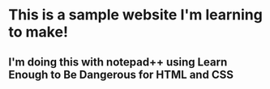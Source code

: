 # This is a sample website I'm learning to make!

## I'm doing this with notepad++ using Learn Enough to Be Dangerous for HTML and CSS